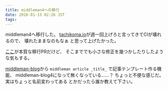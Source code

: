 ```yaml
---
title: middleman4への移行
date: 2016-01-13 02:26 JST
tags: 
---
```


middleman4へ移行した。
[tachikoma.io](http://tachikoma.io)が週一回上げろと言ってきてCIが壊れるので、
壊れたままなのもなぁ と思って上げたかった。

[ここ](https://github.com/nna774/nna774.net/pull/50)が本質な移行PRだけど、
そこまででも小さな修正を幾つかしたりしたような気もする。

[middleman-blog](https://github.com/middleman/middleman-blog)から
`middleman article _title_` で記事テンプレート作る機能、
middleman-blog4になって無くなっている……？
ちょっと不便な感じだ。
実はちょっと名前変わってある とかだったら誰か教えて下さい。
